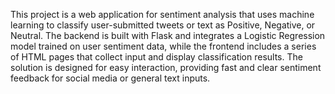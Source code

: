 This project is a web application for sentiment analysis that uses machine learning to classify user-submitted tweets or text as Positive, Negative, or Neutral. The backend is built with Flask and integrates a Logistic Regression model trained on user sentiment data, while the frontend includes a series of HTML pages that collect input and display classification results. The solution is designed for easy interaction, providing fast and clear sentiment feedback for social media or general text inputs.
